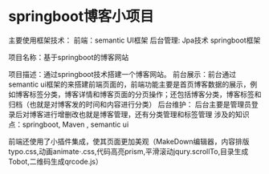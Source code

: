 # springboot博客小项目
 
主要使用框架技术：
前端：semantic UI框架
后台管理: Jpa技术 springboot框架

项目名称：基于springboot的博客网站

项目描述：通过springboot技术搭建一个博客网站。
前台展示：前台通过 semantic ui框架的来搭建前端页面的，前端功能主要是首页博客数据的展示，例如博客标签分类，博客详情和博客页面的分页操作；还包括博客分类，博客标签和归档（也就是对博客发的时间和内容进行分类）
 后台维护： 后台主要是管理员登录后对博客进行增删改也就是博客管理，还有分类管理和标签管理
涉及的知识点：springboot, Maven , semantic ui

前端还使用了小插件集成，使其页面更加美观（MakeDown编辑器，内容排版typo.css,动画animate·.css,代码高亮prism,平滑滚动jqury.scrollTo,目录生成Tobot,二维码生成qrcode.js）

